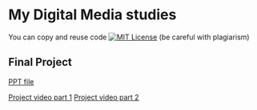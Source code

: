 My Digital Media studies
========================

You can copy and reuse code [![MIT License](http://img.shields.io/badge/license-MIT-green.svg)](https://github.com/selenide/selenide/blob/master/LICENSE)
(be careful with plagiarism)

Final Project
-------------

[PPT file](https://drive.google.com/file/d/0B1nIZt-VOQmOSFBka3hLVXdqN0k/view?usp=sharing)

[Project video part 1](http://screencast-o-matic.com/watch/cDevfx1UFz)
[Project video part 2](http://screencast-o-matic.com/watch/cDevfp1UFK )
